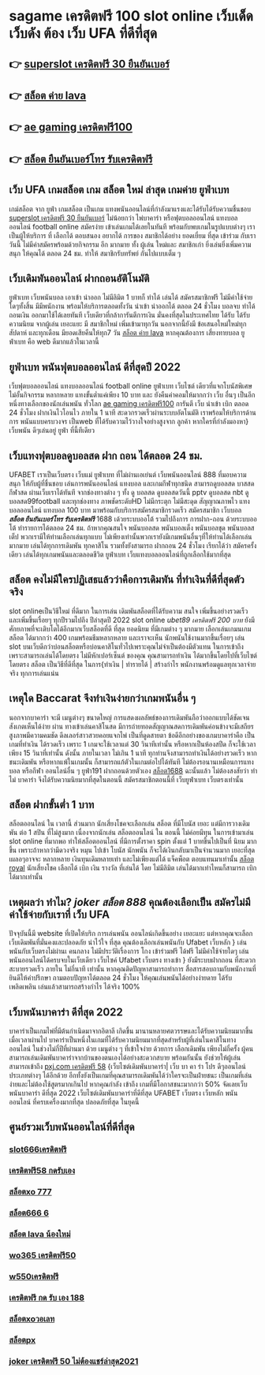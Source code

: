 # sagame เครดิตฟรี 100  slot online เว็บเด็ด เว็บดัง ต้อง  เว็บ UFA ที่ดีที่สุด

## 👉 [superslot เครดิตฟรี 30 ยืนยันเบอร์](https://www.ufaeat.com/regis-ufabet-master-free/)
## 👉 [สล็อต ค่าย lava](https://www.ufaeat.com/credit-free-50/)
## 👉 [ae gaming เครดิตฟรี100](https://www.ufaeat.com/)
## 👉 [สล็อต ยืนยันเบอร์โทร รับเครดิตฟรี](https://www.ufaeat.com/ทางเข้ายูฟ่าเบท-ufabet/)

## เว็บ UFA เกมสล็อต  เกม สล็อต ใหม่ ล่าสุด เกมค่าย ยูฟ่าเบท

 เกม์สล็อต จาก ยูฟ่า เกมสล็อต เป็นเกม แทงพนันออนไลน์ที่กำลังมาแรงและได้รับได้รับความชื่นชอบ [superslot เครดิตฟรี 30 ยืนยันเบอร์](https://www.ufaeat.com/credit-free-50/) ไม่น้อยกว่า ไพ่บาคาร่า  หรือฟุตบอลออนไลน์ แทงบอลออนไลน์ football online  สมัครง่าย เข้าเล่นเกมได้เลยในทันที พร้อมกับพบเกมในรูปแบบต่างๆ  เราเป็นผู้ให้บริการ ที่ เลือกได้ ตอบสนอง  อยากได้  การของ สมาชิกได้อย่าง ยอดเยี่ยม ที่สุด  เข้าร่วม กับเราวันนี้  ไม่มีค่าสมัครพร้อมด้วยกิจกรรม อีก มากมาย  ทั้ง ผู้เล่น ใหม่และ สมาชิกเก่า ยิ่งเล่นยิ่งเพิ่มความสนุก ให้คุณได้ ตลอด 24 ชม.  ทำให้ สมาชิกรับทรัพย์ กันไปแบบเต็ม ๆ


##  เว็บเดิมพันออนไลน์  ฝากถอนอัติโนมัติ 

ยูฟ่าเบท  เว็บพนันบอล  เอาเข้า  นำออก ไม่มีลิมิต  1 บาทก็ ทำได้ เล่นได้ สมัครสมาชิกฟรี ไม่มีค่าใช้จ่ายใดๆทั้งสิ้น มีมีพนักงาน พร้อมให้บริการตลอดทั้งวัน  นำเข้า   นำออกได้ ตลอด 24 ชั่วโมง  บอลจบ ทำได้ ถอนเงิน ออกมาใช้ได้เลยทันที  เว็บเดียวที่กล้าการันตีการเงิน มั่นคงที่สุดในประเทศไทย ได้รับ ได้รับความนิยม จากผู้เล่น เยอะแยะ มี สมาชิกใหม่ เพิ่มเข้ามาทุกวัน นอกจากนี้ยังมี ข้อเสนอใหม่ใหม่ทุก สัปดาห์  และทุกเดือน มียอดเสียคืนให้ทุก7 วัน [สล็อต ค่าย lava](https://www.ufaeat.com/)   หากคุณต้องการ เสี่ยงทายบอล ยูฟ่าเบท คือ web  ดีมากแล้วในเวลานี้ 

## ยูฟ่าเบท พนันฟุตบอลออนไลน์    ดีที่สุดปี 2022

เว็บฟุตบอลออนไลน์ แทงบอลออนไลน์ football online  ยูฟ่าเบท    เว็บไซต์ เดียวที่แจกโบนัสพิเศษไม่อั้นกิจกรรม หลากหลาย  แทงขั้นต่ำแค่เพียง 10 บาท และ ยังคืนค่าคอมให้มากกว่า เว็บ อื่นๆ เป็นอีกหนึ่งทางเลือกของนักเล่นพนัน ทั่วโลก [ae gaming เครดิตฟรี100](https://www.ufaeat.com/ทางเข้ายูฟ่าเบท-ufabet/) การันตี เว็บ  นำเข้า   เบิก   ตลอด 24 ชั่วโมง   ฝากเงินไวโอนไว ภายใน 1 นาที สะดวกรวดเร็วผ่านระบบอัตโนมัติ เราพร้อมให้บริการด้านการ พนันแบบครบวงจร เป็นweb ที่ได้รับความไว้วางใจอย่างสูงจาก  ลูกค้า หากใครที่กำลังมองหา}  เว็บพนัน ดีๆเล่นอยู่  ยูฟ่า ที่นี้ทีเดียว


##  เว็บแทงฟุตบอลดูบอลสด ฝาก ถอน ได้ตลอด 24 ชม.

UFABET เราเป็นเว็บตรง เว็บแม่ ยูฟ่าเบท ที่ไม่ผ่านเอเย่นต์ เว็บพนันออนไลน์ 888 ที่มอบความสนุก ให้กับผู้ที่ชื่นชอบ เล่นการพนันออนไลน์ แทงบอล และเกมกีฬาทุกชนิด สามารถดูบอลสด บาสสด กีฬาสด ผ่านเว็บเราได้ทันที จากช่องทางต่าง ๆ ทั้ง   ดู บอลสด ดูบอลสดวันนี้ pptv ดูบอลสด nbt ดูบอลสด99football และทุกช่องทาง ภาพชัดระดับHD ไม่มีกระตุก ไม่มีสะดุด สัญญาณภาพไว แทงบอลออนไลน์ แทงบอล 100 บาท มาพร้อมกับบริการสมัครสมาชิกรวดเร็ว สมัครสมาชิก เว็บบอล ***สล็อต ยืนยันเบอร์โทร รับเครดิตฟรี*** 1688 เด้วยระบบออโต้ รวมไปถึงการ การฝาก-ถอน ด้วยระบบออโต้  ทำรายการได้ตลอด 24 ชม. ถ้าหากคุณสนใจ พนันบอลสด พนันบอลเต็ง พนันบอลชุด พนันบอลสเต็ป พวกเรามีให้ท่านเลือกเล่นทุกแบบ ไม่เพียงเท่านั้นพวกเรายังมีเกมพนันอื่นๆที่ให้ท่านได้เลือกเล่นมากมาย  เล่นได้ทุกการเดิมพัน ทุกคาสิโน รวมทั้งยังสามารถ ฝากถอน 24 ชั่วโมง เรียกได้ว่า สมัครครั้งเดียว เล่นได้ทุกเกมพนันและตลอดชีวิต ยูฟ่าเบท เว็บแทงบอลออนไลน์ที่ถูกเลือกใช้มากที่สุด

## สล็อต  คงไม่มีใครปฏิเสธแล้วว่าคือการเดิมพัน ที่ทำเงินที่ดีที่สุดตัวจริง

 slot onlineเป็นวิธีใหม่ ที่ดีมาก ในการเล่น เดิมพันสล็อตที่ได้รับความ สนใจ  เพิ่มขึ้นอย่างรวดเร็ว และเพิ่มขึ้นเรื่อยๆ ทุกปีรวมไปถึง ปีล่าสุดปี 2022 slot online *ubet89 เครดิตฟรี 200 บาท* ยังมีศักยภาพที่จะเติบโตได้อีกมากเว็บสล็อตที่ดี ที่สุด ยอดนิยม ที่มีเกมต่าง ๆ มากมาย เลือกเล่นเกมนเกมสล็อต ได้มากกว่า 400 เกมพร้อมธีมหลากหลาย และเราจะเห็น นักพนันใช้งานมากขึ้นเรื่อยๆ เล่น slot บนเว็บดีกว่าบ่อนสล็อตหรือบ่อนคาสิโนทั่วไปเพราะคุณไม่จำเป็นต้องมีตัวแทน ในการเข้าถึงเพราะสามารถเล่นได้โดยตรง ไม่มีหักเปอร์เซ็นต์ ของคุณ คุณสามารถทำเงิน ได้มากขึ้นโดยไปที่เว็บไซต์โดยตรง สล็อต เป็นวิธีที่ดีที่สุด ในการ{ทำเงิน | ทำรายได้ | สร้างกำไร พนักงานพร้อมดูแลทุกเวลาจ่ายจริง ทุกการเล่นแน่น

##  เหตุใด Baccarat  จึงทำเงินง่ายกว่าเกมพนันอื่น ๆ 

นอกจากบาคาร่า จะมี เมนูต่างๆ  ขนาดใหญ่ การแสดงผลลัพธ์ของการเดิมพันถือว่าออกแบบได้ชัดเจนสังเกตเห็นได้ง่าย ผ่าน ทางเข้าเล่นคาสิโนสด  มีการถ่ายทอดสัญญาณสดการเดิมพันค่อนข้างจะมีเสถียรสูงภาพมีความคมชัด ดีลเลอร์สาวสวยคอยแจกไพ่ เป็นที่ดูดสายตา ข้อดีอีกอย่างของเกมบาคาร่าคือ เป็นเกมที่ทำเงิน  ได้รวดเร็ว เพราะ 1 เกมจะใช้เวลาแต่ 30 วินาทีเท่านั้น หรือหากเป็นห้องสปีด ก็จะใช้เวลาเพียง 15  วินาที่เท่านั้น ดังนั้น  ภายในเวลา ไม่เกิน 1 นาที ทุกท่านจึงสามารถทำเงินได้อย่างรวดเร็ว หากชนะเดิมพัน หรือหากแพ้ในเกมนั้น ก็สามารถแก้ตัวในเกมต่อไปได้ทันที ไม่ต้องรอนานเหมือนการแทงบอล หรือกีฬา ออนไลน์อื่น ๆ ยูฟ่า191 ฝากถอนด้วยตัวเอง [สล็อต1688](https://www.ufaeat.com/ufabet-master-login/) ฉะนั้นแล้ว ไม่ต้องสงสัยว่า ทำไม่ บาคาร่า จึงได้รับความนิยมากที่สุดในตอนนี้ สมัครสมาชิกตอนนี้ที่  เว็บยูฟ่าเบท เว็บตรงเท่านั้น


##  สล็อต  ฝากขั้นต่ำ 1 บาท 

สล็อตออนไลน์ ใน เวลานี้  ส่วนมาก  นักเสี่ยงโชคจะเลือกเล่น สล็อต ที่มีโบนัส เยอะ แต่มีการวางเดิมพัน ต่อ 1  สปิน  ที่ไม่สูงมาก เนื่องจากนักเล่น สล็อตออนไลน์ ใน ตอนนี้  ไม่ค่อยมีทุน  ในการเข้ามาเล่น slot online ที่มากพอ ทำให้สล็อตออนไลน์ ที่มีการตั้งราคา  spin ตั้งแต่ 1 บาทขึ้นไปเป็นที่ นิยม มากขึ้น เพราะถ้าหากว่ามีดวงจริง หมุน ไปเข้า โบนัส  นักพนัน ก็จะได้เงินกลับมาเป็นจำนวนมาก เยอะที่สุด  เผลอๆอาจจะ หลากหลาย  เงินทุนเดิมหลายเท่า และไม่เพียงแต่ได้ แจ็คพ็อต ตอบแทนมาเท่านั้น  [สล็อต royal](https://www.ufaeat.com/register/) นักเสี่ยงโชค เลือกได้  เบิก เงิน รางวัล ที่เล่นได้ โดย ไม่มีลิมิต เล่นได้มากเท่าไหนก็สามารถ  เบิก ได้มากเท่านั้น


## เหตุผลว่า ทำไม? ***joker สล็อต 888*** คุณต้องเลือกเป็น สมัครไม่มีค่าใช้จ่ายกับเราที่ เว็บ UFA

ปัจจุบันนี้มี website  ที่เปิดให้บริก การเล่นพนัน  ออนไลน์เกิดขึ้นอย่าง เยอะแยะ แต่หากคุณจะเลือกเว็บเดิมพันที่มั่นคงและปลอดภัย น่าไว้ใจ  ที่สุด คุณต้องเลือกเล่นพนันกับ  Ufabet เว็บหลัก } เล่นพนันกับเว็บตรงไม่ผ่านเ คนกลาง  ไม่มีประวัติเรื่องการ โกง  เข้าร่วมฟรี ได้ฟรี ไม่มีค่าใช้จ่ายใดๆ เล่นพนันออนไลน์ได้ครบจบในเว็บเดียว เว็บไซค์  Ufabet เว็บตรง ทางเข้า   } ยังมีระบบฝากถอน ที่สะดวกสะบายรวดเร็ว ภายใน  ไม่กี่นาที  เท่านั้น หากคุณติดปัญหาสามารถทำการ สื่อสารสอบถามกับพนักงานที่ยินดีให้คำปรึกษา ถามตอบปัญหาได้ตลอด  24 ชั่วโมง  ให้คุณเล่นพนันได้อย่างง่ายดาย ได้รับ เพลิดเพลิน เล่นแล้วสามารถสร้างกำไร ได้จริง 100% 


## เว็บพนันบาคาร่า ดีที่สุด 2022 

บาคาร่าเป็นเกมไพ่ที่มีต้นกำเนิดมาจากอิตาลี เกิดขึ้น  มานานหลายศตวรรษและได้รับความนิยมมากขึ้นเมื่อเวลาผ่านไป บาคาร่าเป็นหนึ่งในเกมที่ได้รับความนิยมมากที่สุดสำหรับผู้ที่เล่นในคาสิโนทางออนไลน์ ในช่วงไม่กี่ปีที่ผ่านมา ด้วย    เมนูต่าง ๆ  ที่เข้าใจง่าย ด้วยการ  เลือกเดิมพัน  เพียงไม่กี่ครั้ง ผู้คนสามารถเล่นเดิมพันบาคาร่าจากบ้านของตนเองได้อย่างสะดวกสบาย  พร้อมกันนั้น ยังช่วยให้ผู้เล่นสามารถเข้าถึง [pxj.com เครดิตฟรี 58](https://www.ufaeat.com/ทางเข้ายูฟ่าเบท-ufabet/) {เว็บไซต์เดิมพันบาคาร่า| เว็บ บา คา ร่า โปร ดีๆออนไลน์ประเภทต่างๆ ได้อีกด้วย อีกทั้งยังเป็นเกมที่คุณสามารถเดิมพันได้ว่าใครจะเป็นฝ่ายชนะ เป็นเกมที่เล่นง่ายและไม่ต้องใช้สูตรมากเกินไป หากคุณกำลัง  เข้าถึง เกมที่มีโอกาสชนะมากกว่า 50%  จัดเลยเว็บพนันบาคาร่า ดีที่สุด 2022  เว็บไซต์เดิมพันบาคาร่าที่ดีที่สุด UFABET เว็บตรง เว็บหลัก พนันออนไลน์ ที่ครบเครื่องมากที่สุด ปลอดภัยที่สุด ในยุคนี้

## ศูนย์รวมเว็บพนันออนไลน์ที่ดีที่สุด

### [slot666เครดิตฟรี](https://atom.io/themes/UFAEAT%20เว็บตรง%20ทางเข้า%20UFABET%20ยิงปลา%20เครดิตฟรี%20ไม่ต้องฝากก่อน%20ไม่ต้องแชร์%20ยืนยันเบอร์โทรศัพท์%20008%20สล็อต%20สมัครฟรี%20ฟรีเครดิต%20100%)
### [เครดิตฟรี58 กดรับเอง](https://atom.io/themes/UFAEAT%20เว็บตรง%20ทางเข้า%20UFABET%20สล็อต369%20008%20สล็อต%20สมัครฟรี%20ฟรีเครดิต%20100%)
### [สล็อตxo 777](https://atom.io/themes/UFAEAT%20เว็บตรง%20ทางเข้า%20UFABET%20ซุปเปอร์%20สล็อต%20ใหม่ล่าสุด%20008%20สล็อต%20สมัครฟรี%20ฟรีเครดิต%20100%)
### [สล็อต666 6](https://atom.io/themes/UFAEAT%20เว็บตรง%20ทางเข้า%20UFABET%20roar%2066%20เครดิตฟรี100%20008%20สล็อต%20สมัครฟรี%20ฟรีเครดิต%20100%)
### [สล็อต lava น้องใหม่](https://atom.io/themes/UFAEAT%20เว็บตรง%20ทางเข้า%20UFABET%20สล็อต%20โอน%20ผ่าน%20วอ%20เลท%20ไม่มีขั้น%20ต่ํา%202021%20008%20สล็อต%20สมัครฟรี%20ฟรีเครดิต%20100%)
### [wo365 เครดิตฟรี50](https://atom.io/themes/UFAEAT%20เว็บตรง%20ทางเข้า%20UFABET%20เครดิตฟรี%20แค่สมัคร%20รับเลย%2050%20008%20สล็อต%20สมัครฟรี%20ฟรีเครดิต%20100%)
### [w550เครดิตฟรี](https://atom.io/themes/UFAEAT%20เว็บตรง%20ทางเข้า%20UFABET%20sands%20เครดิตฟรี%20008%20สล็อต%20สมัครฟรี%20ฟรีเครดิต%20100%)
### [เครดิตฟรี กด รับ เอง 188](https://atom.io/themes/UFAEAT%20เว็บตรง%20ทางเข้า%20UFABET%20สล็อต681%20008%20สล็อต%20สมัครฟรี%20ฟรีเครดิต%20100%)
### [สล็อตxoวอเลท](https://atom.io/themes/UFAEAT%20เว็บตรง%20ทางเข้า%20UFABET%20superslot%20เครดิตฟรี50%20otp%20008%20สล็อต%20สมัครฟรี%20ฟรีเครดิต%20100%)
### [สล็อตpx](https://atom.io/themes/UFAEAT%20เว็บตรง%20ทางเข้า%20UFABET%2055%20superslot%20เครดิตฟรี50%20008%20สล็อต%20สมัครฟรี%20ฟรีเครดิต%20100%)
### [joker เครดิตฟรี 50 ไม่ต้องแชร์ล่าสุด2021](https://atom.io/themes/UFAEAT%20เว็บตรง%20ทางเข้า%20UFABET%20สมัคร%20ufabet%20ฝากถอน%20ผ่านวอเลท%20ไม่มีขั้นต่ำ%20008%20สล็อต%20สมัครฟรี%20ฟรีเครดิต%20100%)